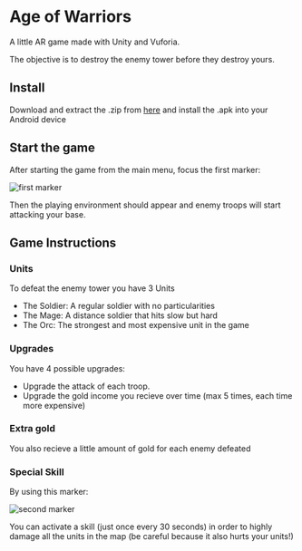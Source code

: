 # Age of Warriors
A little AR game made with Unity and Vuforia.

The objective is to destroy the enemy tower before they destroy yours.

## Install

Download and extract the .zip from [here](https://github.com/marclafr/AR-Project/releases) and install the .apk into your Android device

## Start the game

After starting the game from the main menu, focus the first marker:

![first marker](https://s31.postimg.cc/y8c46dkwb/Marker_Environment_Marker_Ally_in_Vuforia.jpg)

Then the playing environment should appear and enemy troops will start attacking your base.

## Game Instructions

### Units

To defeat the enemy tower you have 3 Units
 
 - The Soldier: A regular soldier with no particularities
 - The Mage: A distance soldier that hits slow but hard
 - The Orc: The strongest and most expensive unit in the game
 
 ### Upgrades
 
 You have 4 possible upgrades:
 - Upgrade the attack of each troop.
 - Upgrade the gold income you recieve over time (max 5 times, each time more expensive)
 
 ### Extra gold
 
 You also recieve a little amount of gold for each enemy defeated
 
 ### Special Skill
 
 By using this marker:
 
 ![second marker](https://s31.postimg.cc/577rx6q8b/Marker_K.jpg)

You can activate a skill (just once every 30 seconds) in order to highly damage all the units in the map (be careful because it also hurts your units!)
